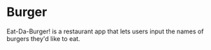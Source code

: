 # Burger
Eat-Da-Burger! is a restaurant app that lets users input the names of burgers they'd like to eat.
